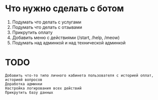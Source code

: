 # Что нужно сделать с ботом

1. Подумать что делать с услугами
2. Подумать что делать с отзывами
3. Прикрутить оплату
4. Добавить меню с действиями (/start, /help, /meow)
5. Подумать над админкой и над технической админкой

# TODO

    Добавить что-то типо личного кабинета пользователя с историей оплат, историей вопросов
    Доработка админки
    Настройка логирования всех действий
    Прикрутить базу данных
